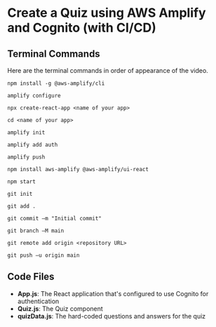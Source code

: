 # Create a Quiz using AWS Amplify and Cognito (with CI/CD)

## Terminal Commands

Here are the terminal commands in order of appearance of the video.

`npm install -g @aws-amplify/cli`

`amplify configure`

`npx create-react-app <name of your app>`

`cd <name of your app>`

`amplify init`

`amplify add auth`

`amplify push`

`npm install aws-amplify @aws-amplify/ui-react`

`npm start`

`git init`

`git add .`

`git commit –m "Initial commit"`

`git branch –M main`

`git remote add origin <repository URL>`

`git push –u origin main`

## Code Files

- **App.js**: The React application that's configured to use Cognito for authentication
- **Quiz.js**: The Quiz component
- **quizData.js**: The hard-coded questions and answers for the quiz

